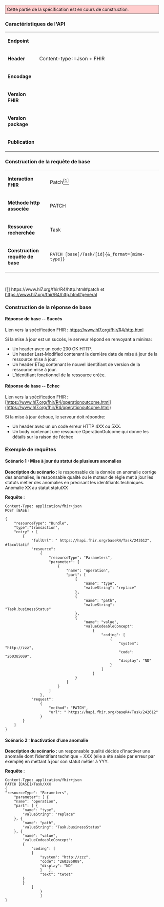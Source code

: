 <!-- ## Mise à jour d’anomalie -->

<p style="background-color: #ffcccc; border:1px solid grey; padding: 5px; max-width: 790px;">
Cette partie de la spécification est en cours de construction.
</p>

### Caractéristiques de l'API

<table width="100%">
<tbody>
<tr>
<td width="18%">
<p><strong>Endpoint</strong></p>
</td>
<td width="81%">
<p>&nbsp;</p>
</td>
</tr>
<tr>
<td width="18%">
<p><strong>Header</strong></p>
</td>
<td width="81%">
<p>Content-type&nbsp;:=Json + FHIR</p>
</td>
</tr>
<tr>
<td width="18%">
<p><strong>Encodage</strong></p>
</td>
<td width="81%">
<p>&nbsp;</p>
</td>
</tr>
<tr>
<td width="18%">
<p><strong>Version FHIR</strong></p>
</td>
<td width="81%">
<p>&nbsp;</p>
</td>
</tr>
<tr>
<td width="18%">
<p><strong>Version package</strong></p>
</td>
<td width="81%">
<p>&nbsp;</p>
</td>
</tr>
<tr>
<td width="18%">
<p><strong>Publication</strong></p>
</td>
<td width="81%">
<p>&nbsp;</p>
</td>
</tr>
</tbody>
</table>

### Construction de la requête de base

<table>
<tbody>
<tr>
<td width="141">
<p><strong>Interaction FHIR</strong></p>
</td>
<td width="538">
<p>Patch<a href="#_ftn1" name="_ftnref1"><sup>[1]</sup></a></p>
</td>
</tr>
<tr>
<td width="141">
<p><strong>M&eacute;thode http associ&eacute;e</strong></p>
</td>
<td width="538">
<p>PATCH</p>
</td>
</tr>
<tr>
<td width="141">
<p><strong>Ressource recherch&eacute;e</strong></p>
</td>
<td width="538">
<p>Task</p>
</td>
</tr>
<tr>
<td width="141">
<p><strong>Construction requ&ecirc;te de base</strong></p>
</td>
<td width="538">
<p><code>PATCH [base]/Task/[id]{&amp;_format=[mime-type]}</code></p>
</td>
</tr>
</tbody>
</table>
<p>&nbsp;</p>
<p><a href="#_ftnref1" name="_ftn1">[1]</a> https://www.hl7.org/fhir/R4/http.html#patch et <a href="https://www.hl7.org/fhir/R4/http.html#general">https://www.hl7.org/fhir/R4/http.html#general</a></p>

### Construction de la réponse de base

#### Réponse de base -- Succès

Lien vers la spécification FHIR : <https://www.hl7.org/fhir/R4/http.html>

Si la mise à jour est un succès, le serveur répond en renvoyant a minima:
-	Un header avec un code 200 OK HTTP.
-	Un header Last-Modified contenant la dernière date de mise à jour de la ressource mise à jour.
-	Un header ETag contenant le nouvel identifiant de version de la ressource mise à jour.
-	L’identifiant fonctionnel de la ressource créée.

#### Réponse de base -- Echec

Lien vers la spécification FHIR :
[https://www.hl7.org/fhir/R4/operationoutcome.html](https://www.hl7.org/fhir/R4/operationoutcome.html)

Si la mise à jour échoue, le serveur doit répondre:
-	Un header avec un un code erreur HTTP 4XX ou 5XX.
-	Un body contenant une ressource OperationOutcome  qui donne les détails sur la raison de l’échec

### Exemple de requêtes

#### Scénario 1 : Mise à jour du statut de plusieurs anomalies

**Description du scénario :** le responsable de la donnée en anomalie corrige des anomalies, le responsable qualité ou le moteur de règle met à jour les statuts métier des anomalies en précisant les identifiants techniques.
Anomalie XX au statut statutXX


**Requête :**

```
Content-Type: application/fhir+json
POST [BASE]

{
    "resourceType": "Bundle",
    "type":"transaction",
    "entry" : [
	    {	
	        "fullUrl": " https://hapi.fhir.org/baseR4/Task/242612", #facultatif
	        "resource": 
                {
			        "resourceType": "Parameters",
			        "parameter": [ 
                        {
				            "name": "operation",
				            "part": [ 
                                {
                                    "name": "type",
                                    "valueString": "replace"
                                }, 
                                {
                                    "name": "path",
                                    "valueString": "Task.businessStatus"
                                },
                                {
                                    "name": "value",
                                    "valueCodeableConcept": 
                                        {
                                            "coding": [
                                                {
                                                    "system": "http://zzz",
                                                    "code": "260385009",
                                                    "display": "ND"
                                                }
                                            ]
                                        }
                                }
						    ]
				        }		
					]
			    },
            "request": 
                {
                    "method": "PATCH",
                    "url": " https://hapi.fhir.org/baseR4/Task/242612"
                }
		}				
	]
}

```

#### Scénario 2 : Inactivation d’une anomalie

**Description du scénario :** un responsable qualité décide d'inactiver une anomalie dont l’identifiant technique = XXX (elle a été saisie par erreur par exemple) en mettant à jour son statut métier à YYY.

**Requête :**

```
Content-Type: application/fhir+json
PATCH [BASE]/Task/XXX
{
"resourceType": "Parameters",
	"parameter": [ {
	"name": "operation",
	"part": [ {
		"name": "type",
		"valueString": "replace"
	}, {
		"name": "path",
		"valueString": "Task.businessStatus"
	}, {
		"name": "value",
		"valueCodeableConcept": 
		{
			"coding": [
			{
				"system": "http://zzz",
				"code": "260385009",
				"display": "ND"
				}	],
				"text": "tetet"
		}
		}
			]
				}
				]
}

```